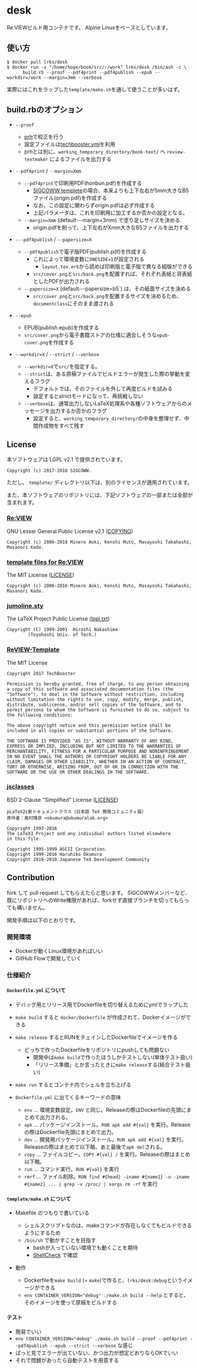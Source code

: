 # desk
Re:VIEWビルド用コンテナです。
Alpine Linuxをベースとしています。



## 使い方
```
$ docker pull lrks/desk
$ docker run -v "/home/hoge/book/src/:/work" lrks/desk /bin/ash -c \
      build.rb --proof --pdf4print --pdf4publish --epub --workdir=/work --margin=3mm --verbose
```
実際にはこれをラップした`template/make.sh`を通して使うことが多いはず。



## build.rbのオプション
* `--proof`
  * [prh](https://github.com/prh/prh)で校正を行う
  * 設定ファイルは[techbooster.yml](https://github.com/prh/rules/blob/master/media/techbooster.yml)を利用
  * prhとは別に、`working_temporary_directory/book-text/` へ `review-textmaker` によるファイルを出力する

* `--pdf4print` / `--margin=Xmm`
  * `--pdf4print`で印刷用PDF(honbun.pdf)を作成する
    * [SIGCOWW templete](https://github.com/SIGCOWW/desk/tree/master/template)の場合、本来よりも上下左右が5mm大きなB5ファイル(origin.pdf)を作成する
    * なお、この設定に関わらずorigin.pdfは必ず作成する
	* 上記パラメータは、これを印刷用に加工するか否かの設定となる。
  * `--margin=Xmm` (default:--margin=3mm) で塗り足しサイズを決める
    * origin.pdfを削って、上下左右がXmm大きなB5ファイルを出力する

* `---pdf4publish` / `--papersize=X`
  * `--pdf4publish`で電子版PDF(publish.pdf)を作成する
    * これによって環境変数に`ONESIDE=1`が設定される
      * `layout.tex.erb`から読めば印刷版と電子版で異なる組版ができる
    * `src/cover.png`と`src/back.png`を配置すれば、それぞれ表紙と背表紙としたPDFが出力される
  * `--papersize=X` (default:--papersize=b5`) は、その紙面サイズを決める
    * `src/cover.png`と`src/back.png`を配置するサイズを決めるため、`documentclass`にそのまま渡される

* `--epub`
  * EPUB(publish.epub)を作成する
  * `src/cover.png`から電子書籍ストアの仕様に適合しそうな`epub-cover.png`を作成する

* `--workdir=X` / `--strict` / `--verbose`
  * `--workdir=X`で`src/`を指定する。
  * `--strict`は、ある原稿ファイルでビルドエラーが発生した際の挙動を変えるフラグ
    * デフォルトでは、そのファイルを外して再度ビルドを試みる
    * 設定するとstrictモードになって、再挑戦しない
  * `--verbose`は、通常出力しないLaTeX処理系や各種ソフトウェアからのメッセージを出力するか否かのフラグ
    * 設定すると、`working_temporary_directory/`の中身を整理せず、中間作成物をすべて残す



## License
本ソフトウェアは LGPL v2.1 で提供されています。
```
Copyright (c) 2017-2018 SIGCOWW.
```
ただし、 `templete/` ディレクトリ以下は、別のライセンスが適用されています。

また、本ソフトウェアのリポジトリには、下記ソフトウェアの一部または全部が含まれます。

### [Re:VIEW](https://github.com/kmuto/review)
GNU Lesser General Public License v2.1 ([COPYING](https://github.com/kmuto/review/blob/master/COPYING))
```
Copyright (c) 2006-2018 Minero Aoki, Kenshi Muto, Masayoshi Takahashi, Masanori Kado.
```

### [template files for Re:VIEW](https://github.com/kmuto/review/tree/master/templates)
The MIT License ([LICENSE](https://github.com/kmuto/review/blob/master/templates/LICENSE))
```
Copyright (c) 2006-2016 Minero Aoki, Kenshi Muto, Masayoshi Takahashi, Masanori Kado.
```

### [jumoline.sty](http://www.para.media.kyoto-u.ac.jp/latex/)
The LaTeX Project Public License ([lppl.txt](https://www.latex-project.org/lppl.txt))
```
Copyright (C) 1999-2001  Hiroshi Nakashima
        (Toyohashi Univ. of Tech.)
```

### [ReVIEW-Template](https://github.com/TechBooster/ReVIEW-Template)
The MIT License
```
Copyright 2017 TechBooster

Permission is hereby granted, free of charge, to any person obtaining a copy of this software and associated documentation files (the "Software"), to deal in the Software without restriction, including without limitation the rights to use, copy, modify, merge, publish, distribute, sublicense, and/or sell copies of the Software, and to permit persons to whom the Software is furnished to do so, subject to the following conditions:

The above copyright notice and this permission notice shall be included in all copies or substantial portions of the Software.

THE SOFTWARE IS PROVIDED "AS IS", WITHOUT WARRANTY OF ANY KIND, EXPRESS OR IMPLIED, INCLUDING BUT NOT LIMITED TO THE WARRANTIES OF MERCHANTABILITY, FITNESS FOR A PARTICULAR PURPOSE AND NONINFRINGEMENT. IN NO EVENT SHALL THE AUTHORS OR COPYRIGHT HOLDERS BE LIABLE FOR ANY CLAIM, DAMAGES OR OTHER LIABILITY, WHETHER IN AN ACTION OF CONTRACT, TORT OR OTHERWISE, ARISING FROM, OUT OF OR IN CONNECTION WITH THE SOFTWARE OR THE USE OR OTHER DEALINGS IN THE SOFTWARE.
```

### [jsclasses](https://github.com/texjporg/jsclasses)
BSD 2-Clause "Simplified" License ([LICENSE](https://github.com/texjporg/jsclasses/blob/master/LICENSE))
```
pLaTeX2ε新ドキュメントクラス（日本語 TeX 開発コミュニティ版）
原作者：奥村晴彦 <okumura@okumuralab.org>

Copyright 1993-2016
The LaTeX3 Project and any individual authors listed elsewhere
in this file.

Copyright 1995-1999 ASCII Corporation.
Copyright 1999-2016 Haruhiko Okumura
Copyright 2016-2018 Japanese TeX Development Community
```



## Contribution
fork して pull request してもらえたらと思います。
SIGCOWWメンバーなど、既にリポジトリへのWrite権限があれば、forkせず直接ブランチを切ってもらっても構いません。

開発手順は以下のとおりです。

### 開発環境
* Dockerが動くLinux環境があればいい
* GitHub Flowで開発していく

### 仕様紹介
#### `Dockerfile.yml` について
* デバッグ用とリリース用でDockerfileを切り替えるためにymlでラップした

* `make build` すると `docker/Dockerfile` が作成されて、Dockerイメージができる
* `make release` するとRUNをチェインしたDockerfileでイメージを作る
  * どっちで作ったDockerfileをリポジトリにpushしても問題ない
    * 開発中は`make build`で作ったほうしかテストしない(単体テスト扱い)
    * 「リリース準備」とか言ったときに`make release`する(結合テスト扱い)
* `make run` するとコンテナ内でシェルを立ち上げる

* `Dockerfile.yml` に出てくるキーワードの意味
  * `env` ... 環境変数設定。`ENV` と同じ。Releaseの際はDockerfileの先頭にまとめて出力される。
  * `apk` ... パッケージインストール。`RUN apk add #{val}` を実行。Releaseの際はDockerfile先頭にまとめて出力。
  * `dev` ... 開発用パッケージインストール。`RUN apk add #{val}` を実行。Releaseの際はまとめて以下略、あと最後で`apk del`される。
  * `copy` ... ファイルコピー。`COPY #{val} /` を実行。Releaseの際はまとめ以下略。
  * `run` ... コマンド実行。`RUN #{val}` を実行
  * `rmrf` ... ファイル削除。`RUN find #{head} -iname #{name1} -o -iname #{name2} ... | grep -v /proc/ | xargs rm -rf` を実行

#### `template/make.sh` について
* Makefile のつもりで書いている
  * シェルスクリプトなのは、makeコマンドが存在しなくてもビルドできるようにするため
  * `/bin/sh` で動かすことを目指す
    * bashが入っていない環境でも動くことを期待
	* [ShellCheck](https://www.shellcheck.net/) で確認

* 動作
  * Dockerfileを`make build` (= `make`)で作ると、`lrks/desk:debug`というイメージができる
  * `env CONTAINER_VERSION="debug" ./make.sh build --help` とすると、そのイメージを使って原稿をビルドする

#### テスト
* 簡易でいい
* `env CONTAINER_VERSION="debug" ./make.sh build --proof --pdf4print --pdf4publish --epub --strict --verbose` な感じ
* ぱっと見でエラーが出ていない、かつ出力が想定どおりならOKでいい
* それで問題があったら自動テストを用意する
